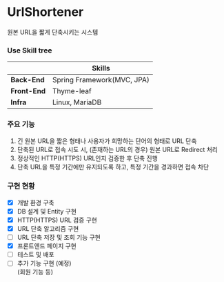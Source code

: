 # UrlShortener
원본 URL을 짧게 단축시키는 시스템
### Use Skill tree
| | Skills |
|---|---|
| <b>Back-End</b> | Spring Framework(MVC, JPA) |
| <b>Front-End</b> | Thyme-leaf |
| <b>Infra</b> | Linux, MariaDB |
### 주요 기능
1. 긴 원본 URL을 짧은 형태나 사용자가 희망하는 단어의 형태로 URL 단축
2.  단축된 URL로 접속 시도 시, (존재하는 URL의 경우) 원본 URL로 Redirect 처리
3. 정상적인 HTTP(HTTPS) URL인지 검증한 후 단축 진행
4. 단축 URL을 특정 기간에만 유지되도록 하고, 특정 기간을 경과하면 접속 차단<br>
### 구현 현황
- [x] 개발 환경 구축
- [x] DB 설계 및 Entity 구현
- [x] HTTP(HTTPS) URL 검증 구현
- [x] URL 단축 알고리즘 구현
- [ ] URL 단축 저장 및 조회 기능 구현
- [x] 프론트엔드 페이지 구현
- [ ] 테스트 및 배포
- [ ] 추가 기능 구현 (예정)<br>(회원 기능 등)
